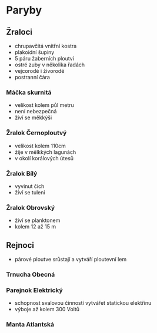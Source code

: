 # Paryby

## Žraloci

- chrupavčitá vnitřní kostra
- plakoidní šupiny
- 5 páru žaberních ploutví
- ostré zuby v několika řadách
- vejcorodé i živorodé
- postranní čára

### Máčka skurnitá

- velikost kolem půl metru
- není nebezpečná
- živí se měkkýši

### Žralok Černoploutvý

- velikost kolem 110cm
- žije v mělkkých lagunách
- v okolí korálových útesů

### Žralok Bílý

- vyvinut čich
- živí se tuleni

### Žralok Obrovský

- živí se planktonem
- kolem 12 až 15 m

## Rejnoci

- párové ploutve srůstají a vytváří ploutevní lem

### Trnucha Obecná

### Parejnok Elektrický

- schopnost svalovou činností vytvářet statickou elektřinu
- výboje až kolem 300 Voltů

### Manta Atlantská
